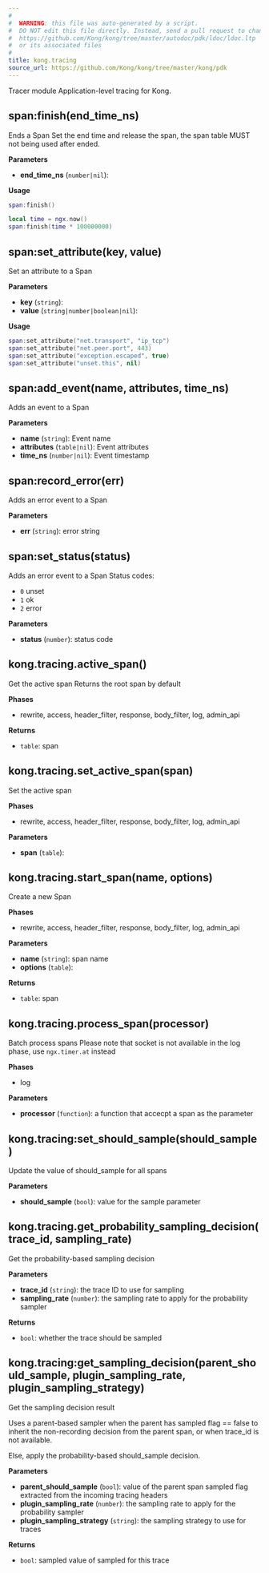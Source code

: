 ```yaml
---
#
#  WARNING: this file was auto-generated by a script.
#  DO NOT edit this file directly. Instead, send a pull request to change
#  https://github.com/Kong/kong/tree/master/autodoc/pdk/ldoc/ldoc.ltp
#  or its associated files
#
title: kong.tracing
source_url: https://github.com/Kong/kong/tree/master/kong/pdk
---
```


Tracer module  Application-level tracing for Kong.




## span:finish(end_time_ns)

Ends a Span
 Set the end time and release the span,
 the span table MUST not being used after ended.

**Parameters**

* **end_time_ns** (`number|nil`):

**Usage**

``` lua
span:finish()

local time = ngx.now()
span:finish(time * 100000000)
```



## span:set_attribute(key, value)

Set an attribute to a Span

**Parameters**

* **key** (`string`):
* **value** (`string|number|boolean|nil`):

**Usage**

``` lua
span:set_attribute("net.transport", "ip_tcp")
span:set_attribute("net.peer.port", 443)
span:set_attribute("exception.escaped", true)
span:set_attribute("unset.this", nil)
```



## span:add_event(name, attributes, time_ns)

Adds an event to a Span

**Parameters**

* **name** (`string`):  Event name
* **attributes** (`table|nil`):  Event attributes
* **time_ns** (`number|nil`):  Event timestamp



## span:record_error(err)

Adds an error event to a Span

**Parameters**

* **err** (`string`):  error string



## span:set_status(status)

Adds an error event to a Span
 Status codes:
 - `0` unset
 - `1` ok
 - `2` error

**Parameters**

* **status** (`number`):  status code



## kong.tracing.active_span()

Get the active span
 Returns the root span by default

**Phases**

* rewrite, access, header_filter, response, body_filter, log, admin_api

**Returns**

* `table`:  span




## kong.tracing.set_active_span(span)

Set the active span

**Phases**

* rewrite, access, header_filter, response, body_filter, log, admin_api

**Parameters**

* **span** (`table`):



## kong.tracing.start_span(name, options)

Create a new Span

**Phases**

* rewrite, access, header_filter, response, body_filter, log, admin_api

**Parameters**

* **name** (`string`):  span name
* **options** (`table`):

**Returns**

* `table`:  span




## kong.tracing.process_span(processor)

Batch process spans
 Please note that socket is not available in the log phase, use `ngx.timer.at` instead

**Phases**

* log

**Parameters**

* **processor** (`function`):  a function that accecpt a span as the parameter



## kong.tracing:set_should_sample(should_sample)

Update the value of should_sample for all spans

**Parameters**

* **should_sample** (`bool`):  value for the sample parameter



## kong.tracing.get_probability_sampling_decision(trace_id, sampling_rate)

Get the probability-based sampling decision

**Parameters**

* **trace_id** (`string`):  the trace ID to use for sampling
* **sampling_rate** (`number`):  the sampling rate to apply for the probability sampler

**Returns**

* `bool`:  whether the trace should be sampled




## kong.tracing:get_sampling_decision(parent_should_sample, plugin_sampling_rate, plugin_sampling_strategy)

Get the sampling decision result

 Uses a parent-based sampler when the parent has sampled flag == false
 to inherit the non-recording decision from the parent span, or when
 trace_id is not available.

 Else, apply the probability-based should_sample decision.


**Parameters**

* **parent_should_sample** (`bool`):  value of the parent span sampled flag
 extracted from the incoming tracing headers
* **plugin_sampling_rate** (`number`):  the sampling rate to apply for the
 probability sampler
* **plugin_sampling_strategy** (`string`):  the sampling strategy to use
 for traces

**Returns**

* `bool`:  sampled value of sampled for this trace



